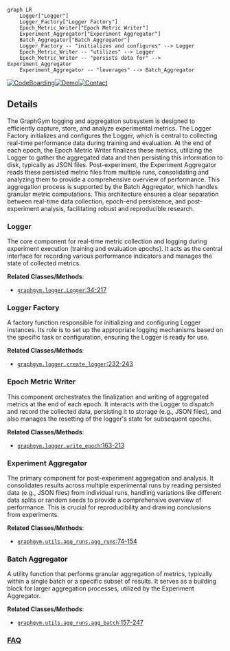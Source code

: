 ```mermaid
graph LR
    Logger["Logger"]
    Logger_Factory["Logger Factory"]
    Epoch_Metric_Writer["Epoch Metric Writer"]
    Experiment_Aggregator["Experiment Aggregator"]
    Batch_Aggregator["Batch Aggregator"]
    Logger_Factory -- "initializes and configures" --> Logger
    Epoch_Metric_Writer -- "utilizes" --> Logger
    Epoch_Metric_Writer -- "persists data for" --> Experiment_Aggregator
    Experiment_Aggregator -- "leverages" --> Batch_Aggregator
```

[![CodeBoarding](https://img.shields.io/badge/Generated%20by-CodeBoarding-9cf?style=flat-square)](https://github.com/CodeBoarding/GeneratedOnBoardings)[![Demo](https://img.shields.io/badge/Try%20our-Demo-blue?style=flat-square)](https://www.codeboarding.org/demo)[![Contact](https://img.shields.io/badge/Contact%20us%20-%20contact@codeboarding.org-lightgrey?style=flat-square)](mailto:contact@codeboarding.org)

## Details

The GraphGym logging and aggregation subsystem is designed to efficiently capture, store, and analyze experimental metrics. The Logger Factory initializes and configures the Logger, which is central to collecting real-time performance data during training and evaluation. At the end of each epoch, the Epoch Metric Writer finalizes these metrics, utilizing the Logger to gather the aggregated data and then persisting this information to disk, typically as JSON files. Post-experiment, the Experiment Aggregator reads these persisted metric files from multiple runs, consolidating and analyzing them to provide a comprehensive overview of performance. This aggregation process is supported by the Batch Aggregator, which handles granular metric computations. This architecture ensures a clear separation between real-time data collection, epoch-end persistence, and post-experiment analysis, facilitating robust and reproducible research.

### Logger
The core component for real-time metric collection and logging during experiment execution (training and evaluation epochs). It acts as the central interface for recording various performance indicators and manages the state of collected metrics.


**Related Classes/Methods**:

- <a href="https://github.com/snap-stanford/GraphGym/blob/master/graphgym/logger.py#L34-L217" target="_blank" rel="noopener noreferrer">`graphgym.logger.Logger`:34-217</a>


### Logger Factory
A factory function responsible for initializing and configuring Logger instances. Its role is to set up the appropriate logging mechanisms based on the specific task or configuration, ensuring the Logger is ready for use.


**Related Classes/Methods**:

- <a href="https://github.com/snap-stanford/GraphGym/blob/master/graphgym/logger.py#L232-L243" target="_blank" rel="noopener noreferrer">`graphgym.logger.create_logger`:232-243</a>


### Epoch Metric Writer
This component orchestrates the finalization and writing of aggregated metrics at the end of each epoch. It interacts with the Logger to dispatch and record the collected data, persisting it to storage (e.g., JSON files), and also manages the resetting of the logger's state for subsequent epochs.


**Related Classes/Methods**:

- <a href="https://github.com/snap-stanford/GraphGym/blob/master/graphgym/logger.py#L163-L213" target="_blank" rel="noopener noreferrer">`graphgym.logger.write_epoch`:163-213</a>


### Experiment Aggregator
The primary component for post-experiment aggregation and analysis. It consolidates results across multiple experimental runs by reading persisted data (e.g., JSON files) from individual runs, handling variations like different data splits or random seeds to provide a comprehensive overview of performance. This is crucial for reproducibility and drawing conclusions from experiments.


**Related Classes/Methods**:

- <a href="https://github.com/snap-stanford/GraphGym/blob/master/graphgym/utils/agg_runs.py#L74-L154" target="_blank" rel="noopener noreferrer">`graphgym.utils.agg_runs.agg_runs`:74-154</a>


### Batch Aggregator
A utility function that performs granular aggregation of metrics, typically within a single batch or a specific subset of results. It serves as a building block for larger aggregation processes, utilized by the Experiment Aggregator.


**Related Classes/Methods**:

- <a href="https://github.com/snap-stanford/GraphGym/blob/master/graphgym/utils/agg_runs.py#L157-L247" target="_blank" rel="noopener noreferrer">`graphgym.utils.agg_runs.agg_batch`:157-247</a>




### [FAQ](https://github.com/CodeBoarding/GeneratedOnBoardings/tree/main?tab=readme-ov-file#faq)